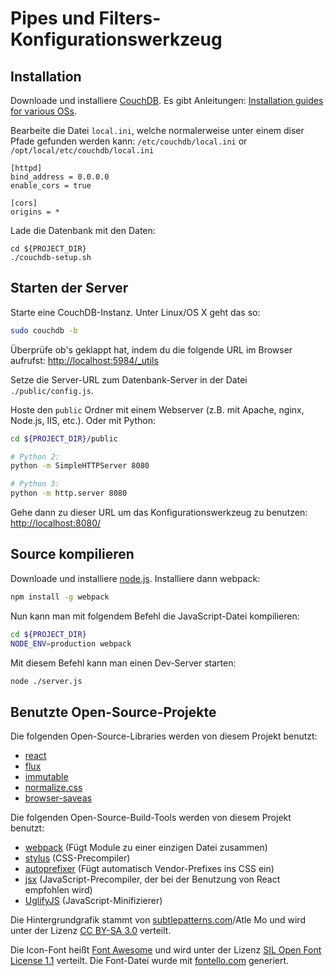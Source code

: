 # Pipes und Filters-Konfigurationswerkzeug

## Installation

Downloade und installiere [CouchDB](http://couchdb.apache.org/). Es gibt Anleitungen: [Installation guides for various OSs](http://docs.couchdb.org/en/latest/install/).

Bearbeite die Datei `local.ini`, welche normalerweise unter einem diser Pfade gefunden werden kann: `/etc/couchdb/local.ini` or `/opt/local/etc/couchdb/local.ini`

```
[httpd]
bind_address = 0.0.0.0
enable_cors = true

[cors]
origins = *
```

Lade die Datenbank mit den Daten:
```
cd ${PROJECT_DIR}
./couchdb-setup.sh
```

## Starten der Server

Starte eine CouchDB-Instanz. Unter Linux/OS X geht das so:

```bash
sudo couchdb -b
```

Überprüfe ob's geklappt hat, indem du die folgende URL im Browser aufrufst:
<http://localhost:5984/_utils>

Setze die Server-URL zum Datenbank-Server in der Datei `./public/config.js`.

Hoste den `public` Ordner mit einem Webserver (z.B. mit Apache, nginx, Node.js, IIS, etc.). Oder mit Python:

```bash
cd ${PROJECT_DIR}/public

# Python 2:
python -m SimpleHTTPServer 8080

# Python 3:
python -m http.server 8080
```

Gehe dann zu dieser URL um das Konfigurationswerkzeug zu benutzen:
<http://localhost:8080/>

## Source kompilieren

Downloade und installiere [node.js](http://nodejs.org/). Installiere dann webpack:

```bash
npm install -g webpack
```

Nun kann man mit folgendem Befehl die JavaScript-Datei kompilieren:

```bash
cd ${PROJECT_DIR}
NODE_ENV=production webpack
```

Mit diesem Befehl kann man einen Dev-Server starten:

```bash
node ./server.js
```


## Benutzte Open-Source-Projekte

Die folgenden Open-Source-Libraries werden von diesem Projekt benutzt:

- [react](http://facebook.github.io/react/)
- [flux](https://github.com/facebook/flux)
- [immutable](https://github.com/facebook/immutable-js)
- [normalize.css](https://github.com/necolas/normalize.css)
- [browser-saveas](https://github.com/eligrey/FileSaver.js)

Die folgenden Open-Source-Build-Tools werden von diesem Projekt benutzt:

- [webpack](https://github.com/webpack/webpack) (Fügt Module zu einer einzigen Datei zusammen)
- [stylus](https://github.com/learnboost/stylus) (CSS-Precompiler)
- [autoprefixer](https://github.com/postcss/autoprefixer) (Fügt automatisch Vendor-Prefixes ins CSS ein)
- [jsx](http://facebook.github.io/react/docs/jsx-in-depth.html)
  (JavaScript-Precompiler, der bei der Benutzung von React empfohlen wird)
- [UglifyJS](https://github.com/mishoo/UglifyJS2) (JavaScript-Minifizierer)

Die Hintergrundgrafik stammt von [subtlepatterns.com](http://subtlepatterns.com/)/Atle Mo und wird unter der Lizenz [CC BY-SA 3.0](http://creativecommons.org/licenses/by-sa/3.0/) verteilt.

Die Icon-Font heißt [Font Awesome](http://fortawesome.github.io/Font-Awesome/) und wird unter der Lizenz [SIL Open Font License 1.1](http://scripts.sil.org/OFL) verteilt. Die Font-Datei wurde mit [fontello.com](http://fontello.com/) generiert.